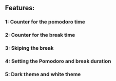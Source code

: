 ## Features: 

### 1: Counter for the pomodoro time 

### 2: Counter for the break time 

### 3: Skiping the break 

### 4: Setting the Pomodoro and break duration 

### 5: Dark theme and white theme 

